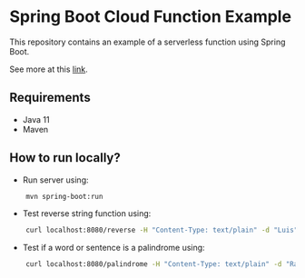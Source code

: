 # Spring Boot Cloud Function Example

This repository contains an example of a serverless function using Spring Boot.

See more at this [link](https://spring.io/projects/spring-cloud-function#overview).

## Requirements

- Java 11
- Maven

## How to run locally?

- Run server using:

```bash
    mvn spring-boot:run
```

- Test reverse string function using:
```bash
    curl localhost:8080/reverse -H "Content-Type: text/plain" -d "Luis"
```

- Test if a word or sentence is a palindrome using:
```bash
    curl localhost:8080/palindrome -H "Content-Type: text/plain" -d "Racecar"
```